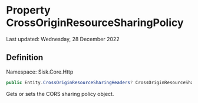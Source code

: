 # Property CrossOriginResourceSharingPolicy
Last updated: Wednesday, 28 December 2022

## Definition
Namespace: Sisk.Core.Http

```csharp
public Entity.CrossOriginResourceSharingHeaders? CrossOriginResourceSharingPolicy { get; set; }
```

Gets or sets the CORS sharing policy object.

